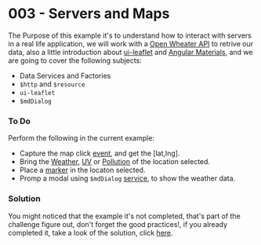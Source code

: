 # 003 - Servers and Maps

The Purpose of this example it's to understand how to interact with servers in a real life application, we will work with a [Open Wheater API][1] to retrive our data, also a little introduction about [ui-leaflet][2] and [Angular Materials][3], and we are going to cover the following subjects: 

*  Data Services and Factories
* `$http` and `$resource`
* `ui-leaflet`
* `$mdDialog`

### To Do
Perform the following in the current example:
* Capture the map click [event][4], and get the [lat,lng].
* Bring the [Weather][5], [UV][8] or [Pollution][9] of the location selected.
* Place a [marker][6] in the locaton selected.
* Promp a modal using `$mdDialog` [service][7], to show the weather data.

### Solution

You might noticed that the example it's not completed, that's part of the challenge figure out, don't forget the good practices!, if you already completed it, take a look of the solution, click [here][3].

[1]:https://openweathermap.org/api
[2]: http://angular-ui.github.io/ui-leaflet/#!/
[3]: https://material.angularjs.org/latest/
[4]: http://angular-ui.github.io/ui-leaflet/#!/examples/events
[5]: https://openweathermap.org/current
[6]: http://angular-ui.github.io/ui-leaflet/#!/examples/marker
[7]: https://material.angularjs.org/latest/api/service/$mdDialog
[8]: https://openweathermap.org/api/uvi
[9]: [https://openweathermap.org/api/pollution/co]